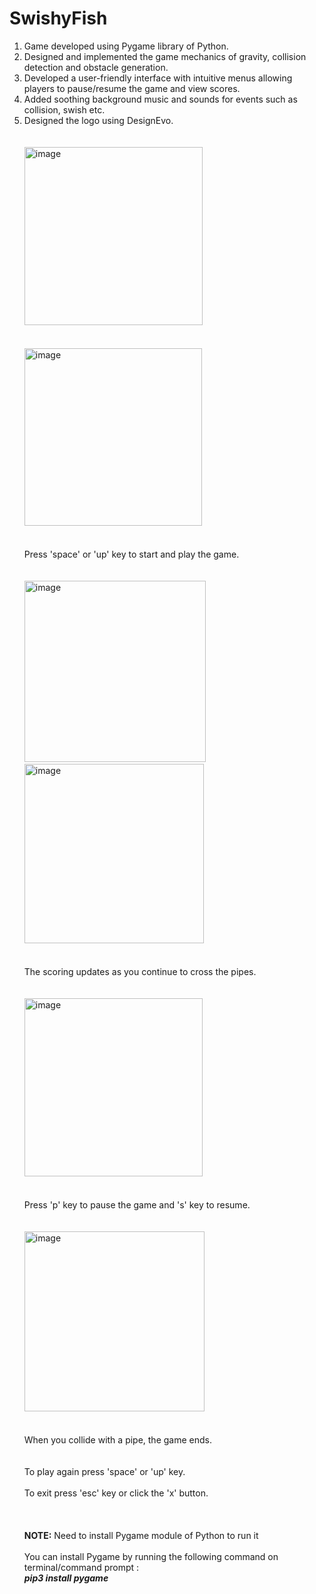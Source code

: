 # SwishyFish
1. Game developed using Pygame library of Python.
2. Designed and implemented the game mechanics of gravity, collision detection and obstacle generation.
3. Developed a user-friendly interface with intuitive menus allowing players to pause/resume the game and view scores.
4. Added soothing background music and sounds for events such as collision, swish etc.
5. Designed the logo using DesignEvo.
</br></br></br>
        <img width="285" alt="image" src="https://github.com/pranshubajaj/SwishyFish/assets/131748246/159cd9e2-2d54-4cf5-baa8-29c8a26e01bc">
</br></br></br>
        <img width="284" alt="image" src="https://github.com/pranshubajaj/SwishyFish/assets/131748246/c7bff684-2168-4d1a-a120-de561061ecc9">
</br></br></br>
Press 'space' or 'up' key to start and play the game.
</br></br></br>
        <img width="290" alt="image" src="https://github.com/pranshubajaj/SwishyFish/assets/131748246/4e3ccf20-f584-4f69-b210-e5021db5a883">
        &emsp;&emsp;&emsp;&emsp;&emsp;<img width="287" alt="image" src="https://github.com/pranshubajaj/SwishyFish/assets/131748246/aee5e7d7-85f5-494b-a56e-269983739eab">
</br></br></br>
The scoring updates as you continue to cross the pipes.
</br></br></br>
        <img width="285" alt="image" src="https://github.com/pranshubajaj/SwishyFish/assets/131748246/59f809f5-be07-4444-8eee-a2705584c58f">
</br></br></br>
Press 'p' key to pause the game and 's' key to resume.</br></br></br>
        <img width="288" alt="image" src="https://github.com/pranshubajaj/SwishyFish/assets/131748246/bca5f8b4-d4af-490a-88bf-a42218c99d9a">
</br></br></br>When you collide with a pipe, the game ends.</br></br></br>
To play again press 'space' or 'up' key.</br></br>
To exit press 'esc' key or click the 'x' button.</br></br></br></br>
<b>NOTE:</b> Need to install Pygame module of Python to run it</br></br>
You can install Pygame by running the following command on terminal/command prompt :</br>
<b><i>pip3 install pygame</i></b>


